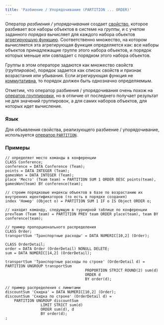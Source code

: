 ```yaml
---
title: 'Разбиение / Упорядочивание (PARTITION ... ORDER)'
---
```


Оператор *разбиения / упорядочивания* создает [свойство](Properties.md), которое разбивает все наборы объектов в системе на *группы*, и с учетом заданного *порядка* вычисляет для каждого набора обьектов [агрегирующую функцию](Set_operations.md#func). Соответственно множество, на котором вычисляется эта агрегирующая функция определяется как: все наборы объектов принадлежащие группе этого набора объектов, и порядок которых меньше или совпадает с порядком этого набора объектов. 

Группы в этом операторе задаются как множество свойств (*группировок*), порядок задается как список свойств и признак возрастания или убывания. Если агрегирующая функция не [коммутативна](Set_operations.md#commutative), то порядок должен быть однозначно определяемым. 

Отметим, что оператор разбиения / упорядочивания очень похож на [оператор группировки](Grouping_GROUP.md), но в отличие от последнего получает результат не для значений группировок, а для самих наборов объектов, для которых идет вычисление.

### Язык

Для объявления свойства, реализующего разбиение / упорядочивание, используется [оператор `PARTITION`](PARTITION_operator.md). 

### Примеры

```lsf
// определяет место команды в конференции
CLASS Conference;
conference = DATA Conference (Team);
points = DATA INTEGER (Team);
gamesWon = DATA INTEGER (Team);
place 'Место' (Team team) = PARTITION SUM 1 ORDER DESC points(team), gamesWon(team) BY conference(team);

// строим порядковые индексы объектов в базе по возрастанию их внутренних идентификаторов (то есть в порядке создания)
index 'Номер' (Object o) = PARTITION SUM 1 IF o IS Object ORDER o;

// находит команду, следующую в турнирной таблице по конференции
prevTeam (Team team) = PARTITION PREV team ORDER place(team), team BY conference(team);

// пример пропорционального распределения
CLASS Order;
transportSum 'Транспортные расходы' = DATA NUMERIC[10,2] (Order);

CLASS OrderDetail;
order = DATA Order (OrderDetail) NONULL DELETE;
sum = DATA NUMERIC[14,2] (OrderDetail);

transportSum 'Транспортные расходы по строке' (OrderDetail d) = PARTITION UNGROUP transportSum
                                    PROPORTION STRICT ROUND(2) sum(d)
                                    ORDER d
                                    BY order(d);

// пример распределения с лимитами
discountSum 'Скидка' = DATA NUMERIC[10,2] (Order);
discountSum 'Скидка по строке' (OrderDetail d) =
    PARTITION UNGROUP discountSum
                LIMIT STRICT sum(d)
                ORDER sum(d), d
                BY order(d);
;
```
